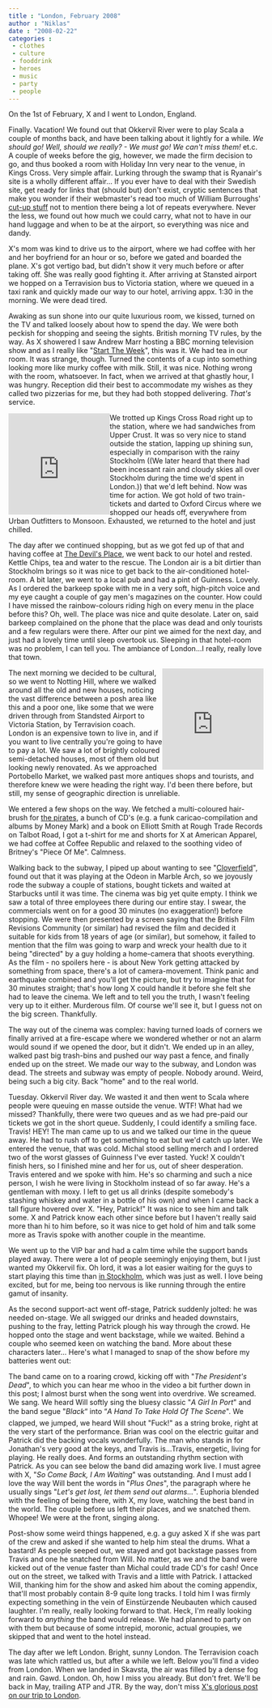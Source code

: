 ```yaml
---
title : "London, February 2008"
author : "Niklas"
date : "2008-02-22"
categories : 
 - clothes
 - culture
 - fooddrink
 - heroes
 - music
 - party
 - people
---
```


On the 1st of February, X and I went to London, England.

Finally. Vacation! We found out that Okkervil River were to play Scala a couple of months back, and have been talking about it lightly for a while. _We should go! Well, should we really? - We must go! We can't miss them!_ et.c. A couple of weeks before the gig, however, we made the firm decision to go, and thus booked a room with Holiday Inn very near to the venue, in Kings Cross. Very simple affair. Lurking through the swamp that is Ryanair's site is a wholly different affair... If you ever have to deal with their Swedish site, get ready for links that (should but) don't exist, cryptic sentences that make you wonder if their webmaster's read too much of William Burroughs' [cut-up stuff](http://en.wikipedia.org/wiki/Cut-up_technique) not to mention there being a lot of repeats everywhere. Never the less, we found out how much we could carry, what not to have in our hand luggage and when to be at the airport, so everything was nice and dandy.

X's mom was kind to drive us to the airport, where we had coffee with her and her boyfriend for an hour or so, before we gated and boarded the plane. X's got vertigo bad, but didn't show it very much before or after taking off. She was really good fighting it. After arriving at Stansted airport we hopped on a Terravision bus to Victoria station, where we queued in a taxi rank and quickly made our way to our hotel, arriving appx. 1:30 in the morning. We were dead tired.

Awaking as sun shone into our quite luxurious room, we kissed, turned on the TV and talked loosely about how to spend the day. We were both peckish for shopping and seeing the sights. British morning TV rules, by the way. As X showered I saw Andrew Marr hosting a BBC morning television show and as I really like "[Start The Week](http://www.bbc.co.uk/radio4/factual/starttheweek.shtml)", this was it. We had tea in our room. It was strange, though. Turned the contents of a cup into something looking more like murky coffee with milk. Still, it was nice. Nothing wrong with the room, whatsoever. In fact, when we arrived at that ghastly hour, I was hungry. Reception did their best to accommodate my wishes as they called two pizzerias for me, but they had both stopped delivering. _That's_ service.

<iframe width="200" height="200" frameborder="0" scrolling="no" marginheight="0" marginwidth="0" align="left" src="http://maps.google.com/maps?f=q&amp;hl=en&amp;geocode=&amp;q=kings+cross+london&amp;sll=51.523524,-0.122201&amp;sspn=0.004499,0.010042&amp;ie=UTF8&amp;s=AARTsJpHtgIsnqWfUp2VaqG1FjxD6lSaZQ&amp;ll=51.536833,-0.118446&amp;spn=0.010678,0.017166&amp;z=14&amp;iwloc=addr&amp;output=embed"></iframe>

  
We trotted up Kings Cross Road right up to the station, where we had sandwiches from Upper Crust. It was so very nice to stand outside the station, lapping up shining sun, especially in comparison with the rainy Stockholm ((We later heard that there had been incessant rain and cloudy skies all over Stockholm during the time we'd spent in London.)) that we'd left behind. Now was time for action. We got hold of two train-tickets and darted to Oxford Circus where we shopped our heads off, everywhere from Urban Outfitters to Monsoon. Exhausted, we returned to the hotel and just chilled.

The day after we continued shopping, but as we got fed up of that and having coffee at [The Devil's Place](http://www.flickr.com/photos/pivic/77141743), we went back to our hotel and rested. Kettle Chips, tea and water to the rescue. The London air is a bit dirtier than Stockholm brings so it was nice to get back to the air-conditioned hotel-room. A bit later, we went to a local pub and had a pint of Guinness. Lovely. As I ordered the barkeep spoke with me in a very soft, high-pitch voice and my eye caught a couple of gay men's magazines on the counter. How could I have missed the rainbow-colours riding high on every menu in the place before this? Oh, well. The place was nice and quite desolate. Later on, said barkeep complained on the phone that the place was dead and only tourists and a few regulars were there. After our pint we aimed for the next day, and just had a lovely time until sleep overtook us. Sleeping in that hotel-room was no problem, I can tell you. The ambiance of London...I really, really love that town.

<iframe width="200" height="200" frameborder="0" scrolling="no" marginheight="0" marginwidth="0" align="right" src="http://maps.google.com/maps?f=q&amp;hl=en&amp;geocode=&amp;q=notting+hill+london&amp;sll=37.0625,-95.677068&amp;sspn=46.630055,82.265625&amp;ie=UTF8&amp;s=AARTsJp_rM46dVLP8cwHlCSTMl1A5EBLvQ&amp;ll=51.520226,-0.199728&amp;spn=0.010681,0.017166&amp;z=14&amp;iwloc=addr&amp;output=embed"></iframe>

  
The next morning we decided to be cultural, so we went to Notting Hill, where we walked around all the old and new houses, noticing the vast difference between a posh area like this and a poor one, like some that we were driven through from Standsted Airport to Victoria Station, by Terravision coach. London is an expensive town to live in, and if you want to live centrally you're going to have to pay a lot. We saw a lot of brightly coloured semi-detached houses, most of them old but looking newly renovated. As we approached Portobello Market, we walked past more antiques shops and tourists, and therefore knew we were heading the right way. I'd been there before, but still, my sense of geographic direction is unreliable.

We entered a few shops on the way. We fetched a multi-coloured hair-brush for [the pirates](http://piratkatter.com), a bunch of CD's (e.g. a funk caricao-compilation and albums by Money Mark) and a book on Elliott Smith at Rough Trade Records on Talbot Road, I got a t-shirt for me and shorts for X at American Apparel, we had coffee at Coffee Republic and relaxed to the soothing video of Britney's "Piece Of Me". Calmness.

Walking back to the subway, I piped up about wanting to see "[Cloverfield](http://www.imdb.com/title/tt1060277)", found out that it was playing at the Odeon in Marble Arch, so we joyously rode the subway a couple of stations, bought tickets and waited at Starbucks until it was time. The cinema was big yet quite empty. I think we saw a total of three employees there during our entire stay. I swear, the commercials went on for a good 30 minutes (no exaggeration!) before stopping. We were then presented by a screen saying that the British Film Revisions Community (or similar) had revised the film and decided it suitable for kids from 18 years of age (or similar), but somehow, it failed to mention that the film was going to warp and wreck your health due to it being "directed" by a guy holding a home-camera that shoots everything. As the film - no spoilers here - is about New York getting attacked by something from space, there's a lot of camera-movement. Think panic and earthquake combined and you'll get the picture, but try to imagine that for 30 minutes straight; that's how long X could handle it before she felt she had to leave the cinema. We left and to tell you the truth, I wasn't feeling very up to it either. Murderous film. Of course we'll see it, but I guess not on the big screen. Thankfully.

The way out of the cinema was complex: having turned loads of corners we finally arrived at a fire-escape where we wondered whether or not an alarm would sound if we opened the door, but it didn't. We ended up in an alley, walked past big trash-bins and pushed our way past a fence, and finally ended up on the street. We made our way to the subway, and London was dead. The streets and subway was empty of people. Nobody around. Weird, being such a big city. Back "home" and to the real world.

Tuesday. Okkervil River day. We wasted it and then went to Scala where people were queuing en masse outside the venue. WTF! What had we missed? Thankfully, there were two queues and as we had pre-paid our tickets we got in the short queue. Suddenly, I could identify a smiling face. Travis! HEY! The man came up to us and we talked our time in the queue away. He had to rush off to get something to eat but we'd catch up later. We entered the venue, that was cold. Michal stood selling merch and I ordered two of the worst glasses of Guinness I've ever tasted. Yuck! X couldn't finish hers, so I finished mine and her for us, out of sheer desperation. Travis entered and we spoke with him. He's so charming and such a nice person, I wish he were living in Stockholm instead of so far away. He's a gentleman with moxy. I left to get us all drinks (despite somebody's stashing whiskey and water in a bottle of his own) and when I came back a tall figure hovered over X. "Hey, Patrick!" It was nice to see him and talk some. X and Patrick know each other since before but I haven't really said more than hi to him before, so it was nice to get hold of him and talk some more as Travis spoke with another couple in the meantime.

We went up to the VIP bar and had a calm time while the support bands played away. There were a lot of people seemingly enjoying them, but I just wanted my Okkervil fix. Oh lord, it was a lot easier waiting for the guys to start playing this time than [in Stockholm](https://niklasblog.com/?p=1381), which was just as well. I love being excited, but for me, being too nervous is like running through the entire gamut of insanity.

As the second support-act went off-stage, Patrick suddenly jolted: he was needed on-stage. We all swigged our drinks and headed downstairs, pushing to the fray, letting Patrick plough his way through the crowd. He hopped onto the stage and went backstage, while we waited. Behind a couple who seemed keen on watching the band. More about these characters later... Here's what I managed to snap of the show before my batteries went out:

    

The band came on to a roaring crowd, kicking off with "_The President's Dead_", to which you can hear me whoo in the video a bit further down in this post; I almost burst when the song went into overdrive. We screamed. We sang. We heard Will softly sing the bluesy classic "_A Girl In Port_" and the band segue "_Black_“ into “_A Hand To Take Hold Of The Scene_". We clapped, we jumped, we heard Will shout "Fuck!" as a string broke, right at the very start of the performance. Brian was cool on the electric guitar and Patrick did the backing vocals wonderfully. The man who stands in for Jonathan's very good at the keys, and Travis is...Travis, energetic, living for playing. He really does. And forms an outstanding rhythm section with Patrick. As you can see below the band did amazing work live. I must agree with X, "_So Come Back, I Am Waiting_" was outstanding. And I must add I love the way Will bent the words in "_Plus Ones_", the paragraph where he usually sings "_Let's get lost, let them send out alarms..._". Euphoria blended with the feeling of being there, with X, my love, watching the best band in the world. The couple before us left their places, and we snatched them. Whopee! We were at the front, singing along.

Post-show some weird things happened, e.g. a guy asked X if she was part of the crew and asked if she wanted to help him steal the drums. What a bastard! As people seeped out, we stayed and got backstage passes from Travis and one he snatched from Will. No matter, as we and the band were kicked out of the venue faster than Michal could trade CD's for cash! Once out on the street, we talked with Travis and a little with Patrick. I attacked Will, thanking him for the show and asked him about the coming appendix, that'll most probably contain 8-9 quite long tracks. I told him I was firmly expecting something in the vein of Einstürzende Neubauten which caused laughter. I'm really, really looking forward to that. Heck, I'm really looking forward to _anything_ the band would release. We had planned to party on with them but because of some intrepid, moronic, actual groupies, we skipped that and went to the hotel instead.

The day after we left London. Bright, sunny London. The Terravision coach was late which rattled us, but after a while we left. Below you'll find a video from London. When we landed in Skavsta, the air was filled by a dense fog and rain. Gawd. London. Oh, how I miss you already. But don't fret. We'll be back in May, trailing ATP and JTR. By the way, don't miss [X's glorious post on our trip to London](http://cyndamoore.wordpress.com/2008/02/18/london-and-okkervil-river/#more-252).
